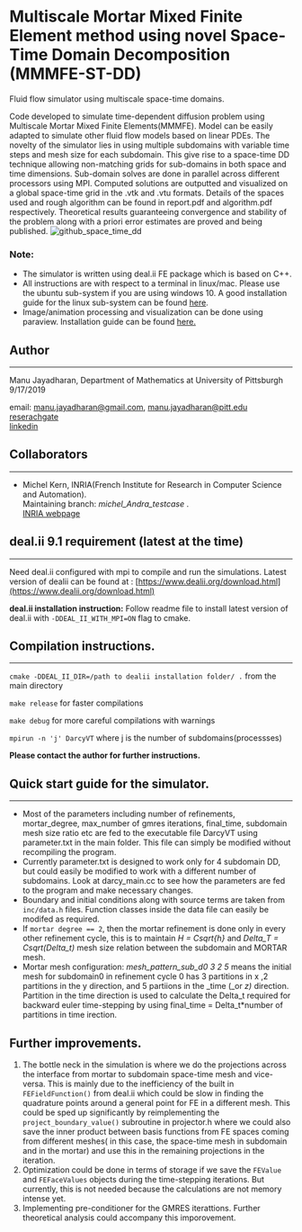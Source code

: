 # Multiscale Mortar Mixed Finite Element method using novel   Space-Time Domain Decomposition (MMMFE-ST-DD)
Fluid flow simulator using multiscale space-time domains. 

Code developed to simulate time-dependent diffusion problem using Multiscale Mortar Mixed Finite Elements(MMMFE). Model can be easily adapted to simulate other fluid flow models based on linear PDEs. The novelty of the simulator lies in using multiple subdomains with variable time steps and mesh size for each subdomain. This give rise to a space-time DD technique allowing non-matching grids for sub-domains in both space and time dimensions. Sub-domain solves are done in parallel across different processors using MPI. Computed solutions are outputted and visualized on a global space-time grid in the .vtk and .vtu formats. Details of the spaces used and rough algorithm can be found in report.pdf and algorithm.pdf respectively. Theoretical results guaranteeing convergence and stability of the problem along with a priori error estimates are proved and being published.
![github_space_time_dd](https://user-images.githubusercontent.com/35903705/86996707-51287c00-c17a-11ea-8d9c-584aa2cfc47b.png)

### Note:
- The simulator is written using deal.ii FE package which is based on C++.  
-  All instructions are with respect to a terminal in linux/mac. Please use the ubuntu sub-system if you are using windows 10. A good installation guide for the linux sub-system can be found [here](https://docs.microsoft.com/en-us/windows/wsl/install-win10).
- Image/animation processing and visualization can be done using paraview. Installation guide can be found [here.](https://www.paraview.org/Wiki/ParaView:Build_And_Install)

## Author
-----------
Manu Jayadharan, Department of Mathematics at University of Pittsburgh 9/17/2019

email: [manu.jayadharan@gmail.com](mailto:manu.jayadharan@gmail.com), [manu.jayadharan@pitt.edu](mailto:manu.jayadharan@pitt.edu)  
[reserachgate](https://www.researchgate.net/profile/Manu_Jayadharan)  
[linkedin](https://www.linkedin.com/in/manu-jayadharan/)


## Collaborators
------------------
- Michel Kern, INRIA(French Institute for Research in Computer Science and Automation).  
Maintaining branch: *michel_Andra_testcase* .   
[INRIA webpage](https://who.rocq.inria.fr/Michel.Kern/)


## deal.ii 9.1 requirement (latest at the time)
---------------------------------------
Need deal.ii configured with mpi  to compile and run the simulations. Latest version of dealii can be found at : [https://www.dealii.org/download.html](https://www.dealii.org/download.html)

**deal.ii installation instruction:** Follow readme file to install latest version of deal.ii with `-DDEAL_II_WITH_MPI=ON` flag to cmake. 


## Compilation instructions.
-------------------------------------------
`cmake -DDEAL_II_DIR=/path to dealii installation folder/ .` from the main directory

`make release` for faster compilations

`make debug` for more careful compilations with warnings

`mpirun -n 'j' DarcyVT` where j is the number of subdomains(processses)

**Please contact the author for further instructions.**

## Quick start guide for the simulator.
-------------------------------------
* Most of the parameters including number of refinements, mortar_degree, max_number of gmres iterations, final_time, subdomain mesh size
ratio etc are fed to the executable file DarcyVT using parameter.txt in the main folder. This file can simply be modified
without recompiling the program.  
* Currently parameter.txt is designed to work only for 4 subdomain DD, but could easily be modified to work with a different number of subdomains. Look at darcy_main.cc to see how the parameters are fed to the program and make necessary changes.  
* Boundary and initial conditions along with source terms are taken from `inc/data.h` files. Function classes inside the data file can easily be modifed as required.
* If `mortar degree == 2`, then the mortar refinement is done only in every other refinement cycle, this is to maintain _H = Csqrt{h}_ and _Delta_T = Csqrt(Delta_t)_ mesh size relation between the subdomain and MORTAR mesh.  
* Mortar mesh configuration: 
  _mesh_pattern_sub_d0 3 2 5_ means the initial mesh for subdomain0 in refinement cycle 0 has 3 partitions in x ,2 partitions     in the y direction, and 5 partiions in the _time (_or _z)_ direction. Partition in the time direction is used to calculate the       Delta_t   required for backward euler time-stepping by using final_time = Delta_t*number of partitions in time irection.

Further improvements.
---------------------
1. The bottle neck in the simulation is where we do the projections across the interface from mortar to subdomain space-time mesh and vice-versa. This is mainly due to the inefficiency of the built in `FEFieldFunction()` from deal.ii which could be slow in finding the quadrature points around a general point for FE in a different mesh.  This could be sped up significantly by reimplementing the `project_boundary_value()` subroutine in projector.h where we could also save the inner product between basis functions from FE spaces coming from different meshes( in this case, the space-time mesh in subdomain and in the mortar) and use this in the remaining projections in the iteration.  
2. Optimization could be done in terms of storage if we save the `FEValue` and `FEFaceValues` objects during the time-stepping iterations. But currently, this is not needed because the calculations are not memory intense yet.   
3. Implementing pre-conditioner for the GMRES iterattions. Further theoretical analysis could accompany this imporovement.
